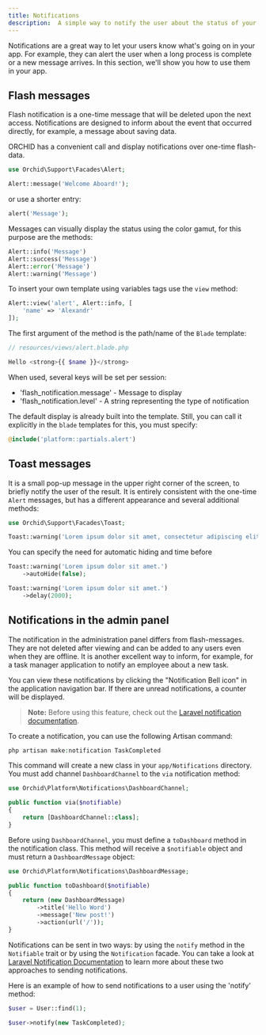 ```yaml
---
title: Notifications
description:  A simple way to notify the user about the status of your application.
---
```


Notifications are a great way to let your users know what's going on in your app. For example, they can alert the user when a long process is complete or a new message arrives. In this section, we'll show you how to use them in your app.

## Flash messages

Flash notification is a one-time message that will be deleted upon the next access.
Notifications are designed to inform about the event that occurred directly, for example, a message about saving data.

ORCHID has a convenient call and display notifications over one-time flash-data.

```php
use Orchid\Support\Facades\Alert;

Alert::message('Welcome Aboard!');
```

or use a shorter entry:

```php
alert('Message');
```

Messages can visually display the status using the color gamut, for this purpose are the methods:

```php
Alert::info('Message')
Alert::success('Message')
Alert::error('Message')
Alert::warning('Message')
```

To insert your own template using variables tags use the `view` method:

```php
Alert::view('alert', Alert::info, [
    'name' => 'Alexandr'
]);
```

The first argument of the method is the path/name of the `Blade` template:

```php
// resources/views/alert.blade.php

Hello <strong>{{ $name }}</strong>
```


When used, several keys will be set per session:
- 'flash_notification.message' - Message to display
- 'flash_notification.level' - A string representing the type of notification


The default display is already built into the template. Still, you can call it explicitly in the `blade` templates for this, you must specify:

```php
@include('platform::partials.alert')
```

## Toast messages

It is a small pop-up message in the upper right corner of the screen,
to briefly notify the user of the result.
It is entirely consistent with the one-time `Alert` messages, but has a different appearance and several additional methods:

```php
use Orchid\Support\Facades\Toast;

Toast::warning('Lorem ipsum dolor sit amet, consectetur adipiscing elit.')
```

You can specify the need for automatic hiding and time before

```php
Toast::warning('Lorem ipsum dolor sit amet.')
    ->autoHide(false);

Toast::warning('Lorem ipsum dolor sit amet.')
    ->delay(2000);
```


## Notifications in the admin panel

The notification in the administration panel differs from flash-messages. They are not deleted after viewing and
can be added to any users even when they are offline. It is another excellent way to inform, for example, for a task manager application to notify an employee about a new task.

You can view these notifications by clicking the "Notification Bell icon" in the application navigation bar. If there are unread notifications, a counter will be displayed.

> **Note:** Before using this feature, check out the [Laravel notification documentation](https://laravel.com/docs/notifications).


To create a notification, you can use the following Artisan command:

```php
php artisan make:notification TaskCompleted
```

This command will create a new class in your `app/Notifications` directory.
You must add channel `DashboardChannel` to the `via` notification method:

```php
use Orchid\Platform\Notifications\DashboardChannel;

public function via($notifiable)
{
    return [DashboardChannel::class];
}
```

Before using `DashboardChannel`, you must define a `toDashboard` method in the notification class.
This method will receive a `$notifiable` object and must return a `DashboardMessage` object:


```php
use Orchid\Platform\Notifications\DashboardMessage;

public function toDashboard($notifiable)
{
    return (new DashboardMessage)
        ->title('Hello Word')
        ->message('New post!')
        ->action(url('/'));
}
```

Notifications can be sent in two ways: by using the `notify` method in the `Notifiable` trait or by using the `Notification` facade. You can take a look at [Laravel Notification Documentation](https://laravel.com/docs/notifications#sending-notifications) to learn more about these two approaches to sending notifications.

Here is an example of how to send notifications to a user using the 'notify' method:

```php
$user = User::find(1);

$user->notify(new TaskCompleted);
```
